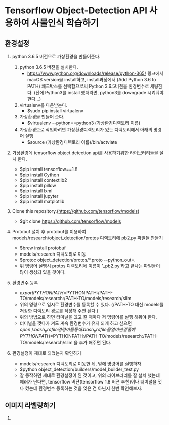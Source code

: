 
# Tensorflow Object-Detection API 사용하여 사물인식 학습하기

##  환경설정  
  
  
1. python 3.6.5 버전으로 가상환경을 만들어준다.  

    1. python 3.6.5 버전을 설치한다.
        - https://www.python.org/downloads/release/python-365/ 링크에서 macOS version을 install하고, 
install과정에서 (Add Python 3.6 to PATH) 체크박스를 선택함으로써 Python 3.6.5버젼을 환경변수로 세팅한다. (전에 Python3를 install 했더라면, python3를 downgrade 시켜줘야 한다...)
    1. virtualenv를 다운받는다.
        - $sudo pip install virtualenv    
    1. 가상환경을 만들어 준다.    
        - $virtualenv --python==python3 (가상환경디렉토리 이름)
    1. 가상환경으로 작업하려면 가상환경디렉토리가 있는 디렉토리에서 아래의 명령어 실행
        - $source (가상환경디렉토리 이름)/bin/actviate
  
  
  
1. 가상환경에 tensorflow object detection api를 사용하기위한 라이브러리들을 설치 한다.

    - $pip install tensorflow==1.8
    - $pip install Cython
    - $pip install contextlib2
    - $pip install pillow
    - $pip install lxml
    - $pip install jupyter
    - $pip install matplotlib


1. Clone this repository.(https://github.com/tensorflow/models)
    - $git clone https://github.com/tensorflow/models

1. Protobuf 설치 후 protobuf를 이용하여 models/research/object_detection/protos 디렉토리에 pb2.py 파일들 만들기
    - $brew install protobuf
    - models/research 디렉토리로 이동
    - $protoc object_detection/protos/*.proto --python_out=.
    - 위 명령어 실행시 protos 디렉토리에 이름이 '_pb2.py'라고 끝나는 파일들이 많이 생성되 있을 것이다. 

1. 환경변수 등록
    - $export PYTHONPATH=$PYTHONPATH:/PATH-TO/models/research:/PATH-TO/models/research/slim
    - 위의 명령으로 임시로 환경변수를 등록할 수 있다. (/PATH-TO 대신 models를 저장한 디렉토리 경로를 작성해 주면 된다.)
    - 위의 방법으로 하면 터미널을 끄고 킬 때마다 저 명령어를 실행 해줘야 한다. 
    - 터미널을 껏다가 켜도 계속 환경변수가 유지 되게 하고 싶으면
    $open ~/.bash_profile 명령어를 통해 .bash_profile 을 열어 맨 밑줄에 PYTHONPATH=$PYTHONPATH:/PATH-TO/models/research:/PATH-TO/models/research/slim 을 추가 해주면 된다.

1. 환경설정이 제대로 되었는지 확인하기
    - models/research 디렉토리로 이동한 뒤, 밑에 명령어를 실행하자
    - $python object_detection/builders/model_builder_test.py
    - 잘 동작하면 제대로 환경설정이 된 것이고, 위의 라이브러리를 잘 설치 했는데 에러가 난다면, tensorflow 버젼(tensorflow 1.8 버젼 추천)이나 터미널을 껏다 켰는데 환경변수 등록하는 것을 잊은 건 아닌지 한번 확인해보자.


##  이미지 라벨링하기 
1. 
